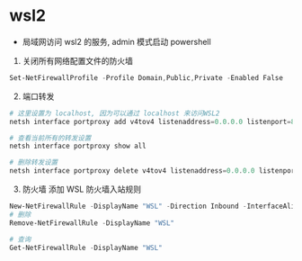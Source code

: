 # wsl2

- 局域网访问 wsl2 的服务, admin 模式启动 powershell

1. 关闭所有网络配置文件的防火墙

```powershell
Set-NetFirewallProfile -Profile Domain,Public,Private -Enabled False
```

2. 端口转发

```powershell
# 这里设置为 localhost, 因为可以通过 localhost 来访问WSL2
netsh interface portproxy add v4tov4 listenaddress=0.0.0.0 listenport=8080 connectaddress=localhost connectport=8080

# 查看当前所有的转发设置
netsh interface portproxy show all

# 删除转发设置
netsh interface portproxy delete v4tov4 listenaddress=0.0.0.0 listenport=8080 
```

3. 防火墙 添加 WSL 防火墙入站规则

```powershell
New-NetFirewallRule -DisplayName "WSL" -Direction Inbound -InterfaceAlias "vEthernet (WSL)" -Action Allow
# 删除
Remove-NetFirewallRule -DisplayName "WSL"

# 查询
Get-NetFirewallRule -DisplayName "WSL"
```
